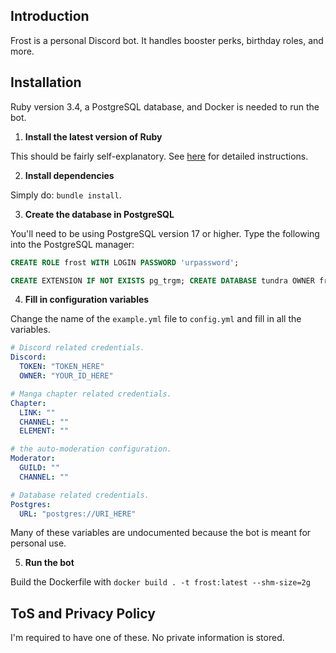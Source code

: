 ## Introduction

Frost is a personal Discord bot. It handles booster perks, birthday roles, and more.

## Installation

Ruby version 3.4, a PostgreSQL database, and Docker is needed to run the bot.

1. **Install the latest version of Ruby**

This should be fairly self-explanatory. See [here](https://www.ruby-lang.org/en/documentation/installation/) for detailed instructions.

2. **Install dependencies**

Simply do: `bundle install`.

3. **Create the database in PostgreSQL**

You'll need to be using PostgreSQL version 17 or higher. Type the following into the PostgreSQL manager:

```sql
CREATE ROLE frost WITH LOGIN PASSWORD 'urpassword';

CREATE EXTENSION IF NOT EXISTS pg_trgm; CREATE DATABASE tundra OWNER frost;
```

4. **Fill in configuration variables**

Change the name of the `example.yml` file to `config.yml` and fill in all the variables.

```yaml
# Discord related credentials.
Discord:
  TOKEN: "TOKEN_HERE"
  OWNER: "YOUR_ID_HERE"

# Manga chapter related credentials.
Chapter:
  LINK: ""
  CHANNEL: ""
  ELEMENT: ""

# the auto-moderation configuration.
Moderator:
  GUILD: ""
  CHANNEL: ""

# Database related credentials.
Postgres:
  URL: "postgres://URI_HERE"
```

Many of these variables are undocumented because the bot is meant for personal use.

5. **Run the bot**

Build the Dockerfile with `docker build . -t frost:latest --shm-size=2g`

## ToS and Privacy Policy

I'm required to have one of these. No private information is stored.
